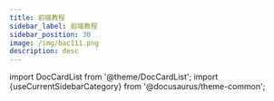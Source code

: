 ```yaml
---
title: 前端教程
sidebar_label: 前端教程
sidebar_position: 30
image: /img/bac111.png
description: desc
---
```


import DocCardList from '@theme/DocCardList';
import {useCurrentSidebarCategory} from '@docusaurus/theme-common';

<DocCardList items={useCurrentSidebarCategory().items}/>
